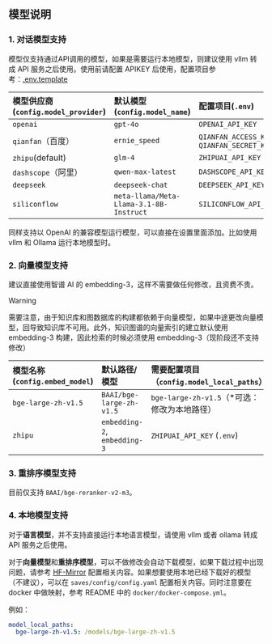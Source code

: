 ## 模型说明

### 1. 对话模型支持

模型仅支持通过API调用的模型，如果是需要运行本地模型，则建议使用 vllm 转成 API 服务之后使用。使用前请配置 APIKEY 后使用，配置项目参考：[.env.template](../.env.template)

|模型供应商(`config.model_provider`)|默认模型(`config.model_name`)|配置项目(`.env`)|
|:-|:-|:-|
|`openai` | `gpt-4o` | `OPENAI_API_KEY` |
|`qianfan`（百度）|`ernie_speed`|`QIANFAN_ACCESS_KEY`, `QIANFAN_SECRET_KEY`|
|`zhipu`(default)|`glm-4`|`ZHIPUAI_API_KEY`|
|`dashscope`（阿里） | `qwen-max-latest` | `DASHSCOPE_API_KEY`|
|`deepseek`|`deepseek-chat`|`DEEPSEEK_API_KEY`|
|`siliconflow` | `meta-llama/Meta-Llama-3.1-8B-Instruct` | `SILICONFLOW_API_KEY`|

同样支持以 OpenAI 的兼容模型运行模型，可以直接在设置里面添加。比如使用 vllm 和 Ollama 运行本地模型时。

### 2. 向量模型支持

建议直接使用智谱 AI 的 embedding-3，这样不需要做任何修改，且资费不贵。

> [!Warning]
> 需要注意，由于知识库和图数据库的构建都依赖于向量模型，如果中途更改向量模型，回导致知识库不可用。此外，知识图谱的向量索引的建立默认使用 embedding-3 构建，因此检索的时候必须使用 embedding-3（现阶段还不支持修改）


|模型名称(`config.embed_model`)|默认路径/模型|需要配置项目（`config.model_local_paths`）|
|:-|:-|:-|
|`bge-large-zh-v1.5`|`BAAI/bge-large-zh-v1.5`|`bge-large-zh-v1.5`（*可选：修改为本地路径）|
|`zhipu`|`embedding-2`, `embedding-3`|`ZHIPUAI_API_KEY` (`.env`)|


### 3. 重排序模型支持

目前仅支持 `BAAI/bge-reranker-v2-m3`。

### 4. 本地模型支持

对于**语言模型**，并不支持直接运行本地语言模型，请使用 vllm 或者 ollama 转成 API 服务之后使用。

对于**向量模型**和**重排序模型**，可以不做修改会自动下载模型，如果下载过程中出现问题，请参考 [HF-Mirror](https://hf-mirror.com/) 配置相关内容。如果想要使用本地已经下载好的模型（不建议），可以在 `saves/config/config.yaml` 配置相关内容。同时注意要在 docker 中做映射，参考 README 中的 `docker/docker-compose.yml`。

例如：

```yaml
model_local_paths:
  bge-large-zh-v1.5: /models/bge-large-zh-v1.5
```
